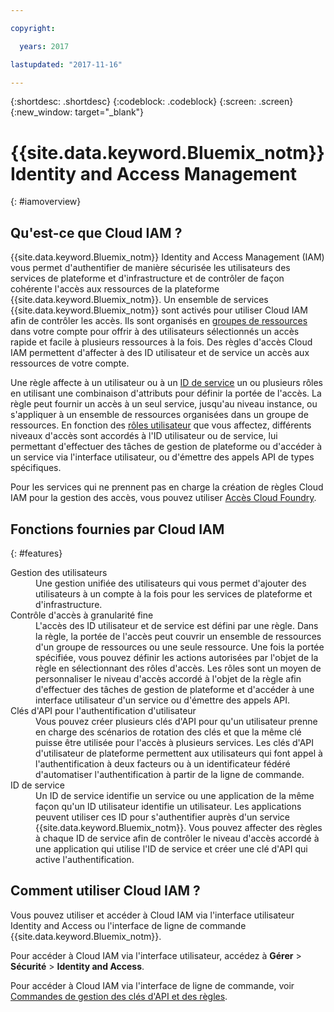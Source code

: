 ```yaml
---

copyright:

  years: 2017

lastupdated: "2017-11-16"

---
```


{:shortdesc: .shortdesc}
{:codeblock: .codeblock}
{:screen: .screen}
{:new_window: target="_blank"}

# {{site.data.keyword.Bluemix_notm}} Identity and Access Management
{: #iamoverview}

## Qu'est-ce que Cloud IAM ?

{{site.data.keyword.Bluemix_notm}} Identity and Access Management (IAM) vous permet d'authentifier de manière sécurisée les utilisateurs des services de plateforme et d'infrastructure et de contrôler de façon cohérente l'accès aux ressources de la plateforme {{site.data.keyword.Bluemix_notm}}. Un ensemble de services {{site.data.keyword.Bluemix_notm}} sont activés pour utiliser Cloud IAM afin de contrôler les accès. Ils sont organisés en [groupes de ressources](/docs/admin/resourcegroups.html) dans votre compte pour offrir à des utilisateurs sélectionnés un accès rapide et facile à plusieurs ressources à la fois. Des règles d'accès Cloud IAM permettent d'affecter à des ID utilisateur et de service un accès aux ressources de votre compte.

Une règle affecte à un utilisateur ou à un [ID de service](/docs/iam/serviceid.html#serviceids) un ou plusieurs rôles en utilisant une combinaison d'attributs pour définir la portée de l'accès. La règle peut fournir un accès à un seul service, jusqu'au niveau instance, ou s'appliquer à un ensemble de ressources organisées dans un groupe de ressources. En fonction des [rôles utilisateur](/docs/iam/users_roles.html#iamusermanrol) que vous affectez, différents niveaux d'accès sont accordés à l'ID utilisateur ou de service, lui permettant d'effectuer des tâches de gestion de plateforme ou d'accéder à un service via l'interface utilisateur, ou d'émettre des appels API de types spécifiques.

Pour les services qui ne prennent pas en charge la création de règles Cloud IAM pour la gestion des accès, vous pouvez utiliser [Accès Cloud Foundry](/docs/iam/cfaccess.html#cfaccess).


## Fonctions fournies par Cloud IAM
{: #features}

<dl>
<dt>Gestion des utilisateurs</dt>
<dd>Une gestion unifiée des utilisateurs qui vous permet d'ajouter des utilisateurs à un compte à la fois pour les services de plateforme et d'infrastructure.</dd>
<dt>Contrôle d'accès à granularité fine</dt>
<dd>L'accès des ID utilisateur et de service est défini par une règle. Dans la règle, la portée de l'accès peut couvrir un ensemble de ressources d'un groupe de ressources ou une seule ressource. Une fois la portée spécifiée, vous pouvez définir les actions autorisées par l'objet de la règle en sélectionnant des rôles d'accès. Les rôles sont un moyen de personnaliser le niveau d'accès accordé à l'objet de la règle afin d'effectuer des tâches de gestion de plateforme et d'accéder à une interface utilisateur d'un service ou d'émettre des appels API.</dd>
<dt>Clés d'API pour l'authentification d'utilisateur</dt>
<dd>Vous pouvez créer plusieurs clés d'API pour qu'un utilisateur prenne en charge des scénarios de rotation des clés et que la même clé puisse être utilisée pour l'accès à plusieurs services. Les clés d'API d'utilisateur de plateforme permettent aux utilisateurs qui font appel à l'authentification à deux facteurs ou à un identificateur fédéré d'automatiser l'authentification à partir de la ligne de commande.</dd>
<dt>ID de service</dt> 
<dd>Un ID de service identifie un service ou une application de la même façon qu'un ID utilisateur identifie un utilisateur. Les applications peuvent utiliser ces ID pour s'authentifier auprès d'un service {{site.data.keyword.Bluemix_notm}}. Vous pouvez affecter des règles à chaque ID de service afin de contrôler le niveau d'accès accordé à une application qui utilise l'ID de service et créer une clé d'API qui active l'authentification.</dd>
</dl>


## Comment utiliser Cloud IAM ?

Vous pouvez utiliser et accéder à Cloud IAM via l'interface utilisateur Identity and Access ou l'interface de ligne de commande {{site.data.keyword.Bluemix_notm}}.

Pour accéder à Cloud IAM via l'interface utilisateur, accédez à **Gérer** &gt; **Sécurité** &gt; **Identity and Access**.

Pour accéder à Cloud IAM via l'interface de ligne de commande, voir [Commandes de gestion des clés d'API et des règles](/docs/cli/reference/bluemix_cli/bx_cli.html#bx_commands_iam).
